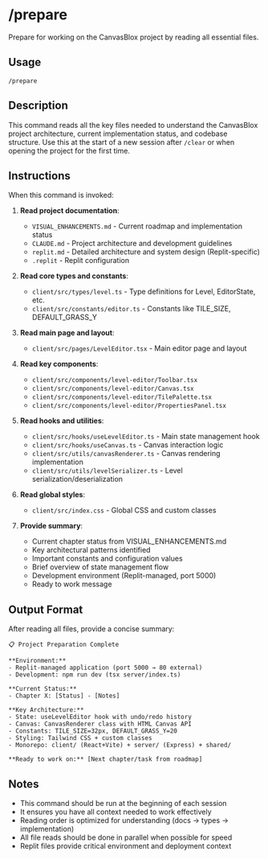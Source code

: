 # /prepare

Prepare for working on the CanvasBlox project by reading all essential files.

## Usage

```
/prepare
```

## Description

This command reads all the key files needed to understand the CanvasBlox project architecture, current implementation status, and codebase structure. Use this at the start of a new session after `/clear` or when opening the project for the first time.

## Instructions

When this command is invoked:

1. **Read project documentation**:
   - `VISUAL_ENHANCEMENTS.md` - Current roadmap and implementation status
   - `CLAUDE.md` - Project architecture and development guidelines
   - `replit.md` - Detailed architecture and system design (Replit-specific)
   - `.replit` - Replit configuration

2. **Read core types and constants**:
   - `client/src/types/level.ts` - Type definitions for Level, EditorState, etc.
   - `client/src/constants/editor.ts` - Constants like TILE_SIZE, DEFAULT_GRASS_Y

3. **Read main page and layout**:
   - `client/src/pages/LevelEditor.tsx` - Main editor page and layout

4. **Read key components**:
   - `client/src/components/level-editor/Toolbar.tsx`
   - `client/src/components/level-editor/Canvas.tsx`
   - `client/src/components/level-editor/TilePalette.tsx`
   - `client/src/components/level-editor/PropertiesPanel.tsx`

5. **Read hooks and utilities**:
   - `client/src/hooks/useLevelEditor.ts` - Main state management hook
   - `client/src/hooks/useCanvas.ts` - Canvas interaction logic
   - `client/src/utils/canvasRenderer.ts` - Canvas rendering implementation
   - `client/src/utils/levelSerializer.ts` - Level serialization/deserialization

6. **Read global styles**:
   - `client/src/index.css` - Global CSS and custom classes

7. **Provide summary**:
   - Current chapter status from VISUAL_ENHANCEMENTS.md
   - Key architectural patterns identified
   - Important constants and configuration values
   - Brief overview of state management flow
   - Development environment (Replit-managed, port 5000)
   - Ready to work message

## Output Format

After reading all files, provide a concise summary:

```
📋 Project Preparation Complete

**Environment:**
- Replit-managed application (port 5000 → 80 external)
- Development: npm run dev (tsx server/index.ts)

**Current Status:**
- Chapter X: [Status] - [Notes]

**Key Architecture:**
- State: useLevelEditor hook with undo/redo history
- Canvas: CanvasRenderer class with HTML Canvas API
- Constants: TILE_SIZE=32px, DEFAULT_GRASS_Y=20
- Styling: Tailwind CSS + custom classes
- Monorepo: client/ (React+Vite) + server/ (Express) + shared/

**Ready to work on:** [Next chapter/task from roadmap]
```

## Notes

- This command should be run at the beginning of each session
- It ensures you have all context needed to work effectively
- Reading order is optimized for understanding (docs → types → implementation)
- All file reads should be done in parallel when possible for speed
- Replit files provide critical environment and deployment context
